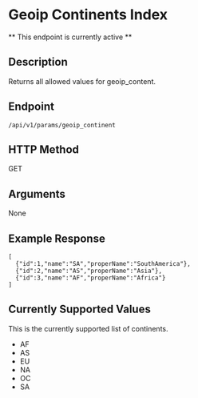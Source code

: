 # Geoip Continents Index
** This endpoint is currently active **

## Description
Returns all allowed values for geoip_content.

## Endpoint
`/api/v1/params/geoip_continent`

## HTTP Method
GET

## Arguments
None

## Example Response

```
[
  {"id":1,"name":"SA","properName":"SouthAmerica"},
  {"id":2,"name":"AS","properName":"Asia"},
  {"id":3,"name":"AF","properName":"Africa"}
]
```

## Currently Supported Values
This is the currently supported list of continents.

* AF
* AS
* EU
* NA
* OC
* SA
